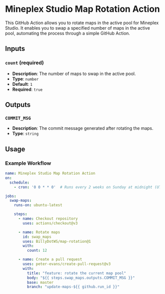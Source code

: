 # Mineplex Studio Map Rotation Action

This GitHub Action allows you to rotate maps in the active pool for Mineplex Studio. It enables you to swap a specified number of maps in the active pool, automating the process through a simple GitHub Action.

## Inputs

### `count` (required)

- **Description**: The number of maps to swap in the active pool.
- **Type**: `number`
- **Default**: `1`
- **Required**: `true`

## Outputs

### `COMMIT_MSG`

- **Description**: The commit message generated after rotating the maps.
- **Type**: `string`

## Usage

### Example Workflow
```yaml
name: Mineplex Studio Map Rotation Action
on:
  schedule:
    - cron: '0 0 * * 0'  # Runs every 2 weeks on Sunday at midnight (UTC)

jobs:
  swap-maps:
    runs-on: ubuntu-latest

    steps:
      - name: Checkout repository
        uses: actions/checkout@v3

      - name: Rotate maps
        id: swap_maps
        uses: BillyDotWS/map-rotation@1
        with:
          count: 12

      - name: Create a pull request
        uses: peter-evans/create-pull-request@v3
        with:
          title: "feature: rotate the current map pool"
          body: "${{ steps.swap_maps.outputs.COMMIT_MSG }}"
          base: master
          branch: "update-maps-${{ github.run_id }}"
```